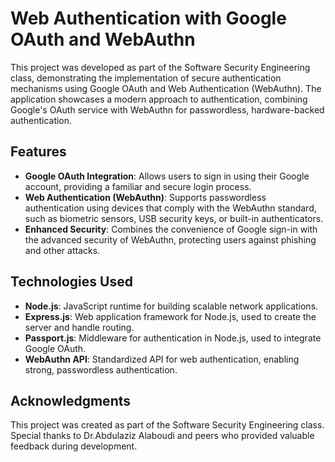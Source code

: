 # Web Authentication with Google OAuth and WebAuthn

This project was developed as part of the Software Security Engineering class, demonstrating the implementation of secure authentication mechanisms using Google OAuth and Web Authentication (WebAuthn). The application showcases a modern approach to authentication, combining Google's OAuth service with WebAuthn for passwordless, hardware-backed authentication.

## Features
- **Google OAuth Integration**: Allows users to sign in using their Google account, providing a familiar and secure login process.
- **Web Authentication (WebAuthn)**: Supports passwordless authentication using devices that comply with the WebAuthn standard, such as biometric sensors, USB security keys, or built-in authenticators.
- **Enhanced Security**: Combines the convenience of Google sign-in with the advanced security of WebAuthn, protecting users against phishing and other attacks.

## Technologies Used
- **Node.js**: JavaScript runtime for building scalable network applications.
- **Express.js**: Web application framework for Node.js, used to create the server and handle routing.
- **Passport.js**: Middleware for authentication in Node.js, used to integrate Google OAuth.
- **WebAuthn API**: Standardized API for web authentication, enabling strong, passwordless authentication.

## Acknowledgments
This project was created as part of the Software Security Engineering class. Special thanks to Dr.Abdulaziz Alaboudi and peers who provided valuable feedback during development.
